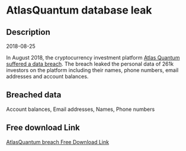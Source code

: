 # AtlasQuantum database leak

## Description

2018-08-25

In August 2018, the cryptocurrency investment platform <a href="https://www.facebook.com/notes/atlas-quantum/comunicado-importante/2196456297259749/" target="_blank" rel="noopener">Atlas Quantum suffered a data breach</a>. The breach leaked the personal data of 261k investors on the platform including their names, phone numbers, email addresses and account balances.

## Breached data

Account balances, Email addresses, Names, Phone numbers

## Free download Link

[AtlasQuantum breach Free Download Link](https://tinyurl.com/2b2k277t)